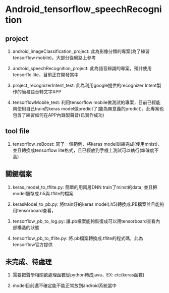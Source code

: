 # Android_tensorflow_speechRecognition

## project
1. android_imageClassification_project: 此為影像分類的專案(為了練習tensorflow mobile)，大部分從網路上參考

2. android_speechRecognition_project: 此為語音辨識的專案，預計使用tensorflo lite，目前正在開發當中

3. project_recognizerIntent_test: 此為利用google提供的recognizer Intent製作的簡易語音轉文字APP

4. tensorflowMobile_test: 利用tensorflow mobile做測試的專案，目前已經能夠使用自己train的keras model做predict了(能為無意義的predict)，此專案也包含了練習如何在APP內錄製聲音(已實作成功)

## tool file
1. tensorflow_reBoost: 寫了一個範例，將keras model訓練完成(使用mnist)，並且轉換成tensorflow lite格式，且已經放到手機上測試可以執行(準確度不高)


## 關鍵檔案

1. keras_model_to_tflite.py: 簡單的用兩層DNN train了minst的data, 並且把model儲存成.h5與.tflite的檔案

2. kerasModel_to_pb.py: 將train好的keras model(.h5)轉換成.PB檔案並且能夠用tensorboard查看，

3. tensorflow_pb_to_log.py: 讓.pb檔案能夠恢復成可以用tensorboard查看內部構造的狀態

4. tensorflow_pb_to_tflite.py: 將.pb檔案轉換成.tflite的程式碼，此為tensorflow官方提供

## 未完成、待處理

1. 需要把聲學相關欲處理函數從python轉成java，EX: ctc(keras函數)

2. model目前還不確定能不能正常放到android系統當中
